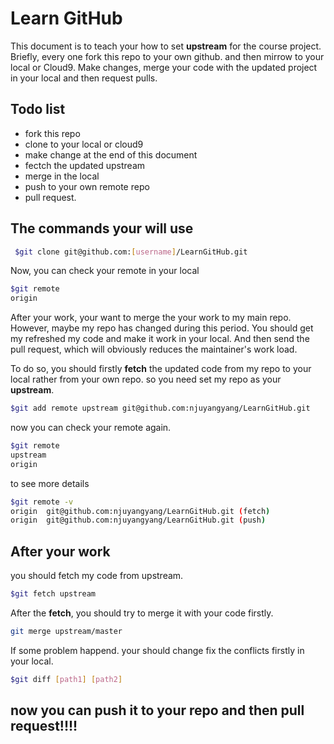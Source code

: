 # Learn GitHub

This document is to teach your how to set **upstream** for the course project. Briefly, every one fork this repo to your own github. and then mirrow to your local or Cloud9. Make changes, merge your code with the updated project in your local and then request pulls.

## Todo list
 - fork this repo
 - clone to your local or cloud9
 - make change at the end of this document
 - fectch the updated upstream
 - merge in the local
 - push to your own remote repo
 - pull request.

## The commands your will use
```sh
 $git clone git@github.com:[username]/LearnGitHub.git
 ```
 
 Now, you can check your remote in your local
  ```sh
  $git remote
  origin
  ```
  After your work, your want to merge the your work to my main repo. However, maybe my repo has changed during this period. You should get my refreshed my code and make it work in your local. And then send the pull request, which will obviously reduces the maintainer's work load.
  
  To do so, you should firstly **fetch**  the updated code from my repo to your local rather from your own repo. so you need set my repo as your **upstream**.
  
  ```sh
  $git add remote upstream git@github.com:njuyangyang/LearnGitHub.git
  ```
  
  now you can check your remote again.
  ```sh
  $git remote
  upstream
  origin
  ```
  
  to see more details
  ```sh
$git remote -v
origin	git@github.com:njuyangyang/LearnGitHub.git (fetch)
origin	git@github.com:njuyangyang/LearnGitHub.git (push)
  ```
  
  ## After your work
  you should fetch my code from upstream.
  
  ```sh
  $git fetch upstream
  ```
  
  After the **fetch**, you should try to merge it with your code firstly.
  
  ```sh
  git merge upstream/master
  ```
  
  If some problem happend. your should change fix the conflicts firstly in your local. 
  ```sh
  $git diff [path1] [path2]
  ```
## now you can push it to your repo and then pull request!!!!